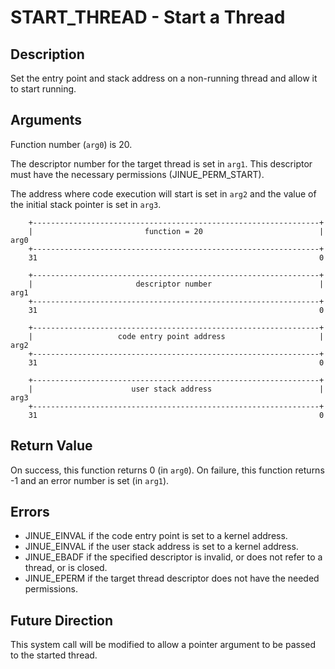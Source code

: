 # START_THREAD - Start a Thread

## Description

Set the entry point and stack address on a non-running thread and allow it to
start running.

## Arguments

Function number (`arg0`) is 20.

The descriptor number for the target thread is set in `arg1`. This descriptor
must have the necessary permissions (JINUE_PERM_START).

The address where code execution will start is set in `arg2` and the
value of the initial stack pointer is set in `arg3`.

```
    +----------------------------------------------------------------+
    |                         function = 20                          |  arg0
    +----------------------------------------------------------------+
    31                                                               0
    
    +----------------------------------------------------------------+
    |                       descriptor number                        |  arg1
    +----------------------------------------------------------------+
    31                                                               0

    +----------------------------------------------------------------+
    |                   code entry point address                     |  arg2
    +----------------------------------------------------------------+
    31                                                               0

    +----------------------------------------------------------------+
    |                      user stack address                        |  arg3
    +----------------------------------------------------------------+
    31                                                               0
```

## Return Value

On success, this function returns 0 (in `arg0`). On failure, this function
returns -1 and an error number is set (in `arg1`).

## Errors

* JINUE_EINVAL if the code entry point is set to a kernel address.
* JINUE_EINVAL if the user stack address is set to a kernel address.
* JINUE_EBADF if the specified descriptor is invalid, or does not refer to a
thread, or is closed.
* JINUE_EPERM if the target thread descriptor does not have the needed
permissions.

## Future Direction

This system call will be modified to allow a pointer argument to be passed to
the started thread.
